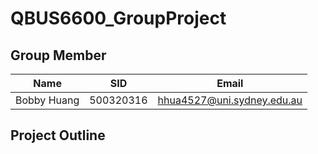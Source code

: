 # QBUS6600_GroupProject
## Group Member 
| Name | SID    | Email   |
| :---:   | :---: | :---: |
| Bobby Huang | 500320316 | hhua4527@uni.sydney.edu.au |

## Project Outline

